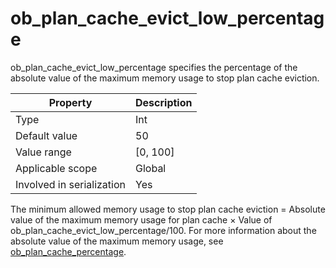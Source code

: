 # ob_plan_cache_evict_low_percentage

ob_plan_cache_evict_low_percentage specifies the percentage of the absolute value of the maximum memory usage to stop plan cache eviction.

| **Property** | **Description** |
|---------|------------|
| Type | Int |
| Default value | 50 |
| Value range | \[0, 100\] |
| Applicable scope | Global |
| Involved in serialization | Yes |

The minimum allowed memory usage to stop plan cache eviction = Absolute value of the maximum memory usage for plan cache × Value of ob_plan_cache_evict_low_percentage/100. For more information about the absolute value of the maximum memory usage, see [ob_plan_cache_percentage](../300.system-variable-of-oracle-mode/8500.ob_plan_cache_percentage-of-oracle-mode.md).
